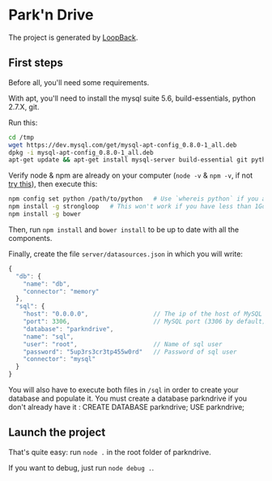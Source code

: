 # Park'n Drive

The project is generated by [LoopBack](http://loopback.io).


## First steps

Before all, you'll need some requirements.

With apt, you'll need to install the mysql suite 5.6, build-essentials, python 2.7.X, git.

Run this:

```bash
cd /tmp
wget https://dev.mysql.com/get/mysql-apt-config_0.8.0-1_all.deb
dpkg -i mysql-apt-config_0.8.0-1_all.deb
apt-get update && apt-get install mysql-server build-essential git python2.7
```
Verify node & npm are already on your computer (`node -v` & `npm -v`, if not [try this](http://www.nearform.com/nodecrunch/nodejs-sudo-free/)), then execute this:

```bash
npm config set python /path/to/python 	# Use `whereis python` if you are unsure
npm install -g strongloop   # This won't work if you have less than 1Go of RAM
npm install -g bower
```

Then, run `npm install` and `bower install` to be up to date with all the components.

Finally, create the file `server/datasources.json` in which you will write:

```javascript
{
  "db": {
    "name": "db",
    "connector": "memory"
  },
  "sql": {
    "host": "0.0.0.0",                  // The ip of the host of MySQL
    "port": 3306,                       // MySQL port (3306 by default)
    "database": "parkndrive",
    "name": "sql",
    "user": "root",                     // Name of sql user
    "password": "5up3rs3cr3tp455w0rd"   // Password of sql user
    "connector": "mysql"
  }
}
```

You will also have to execute both files in `/sql` in order to create your database and populate it.
You must create a database parkndrive if you don't already have it :
CREATE DATABASE parkndrive;
USE parkndrive;

## Launch the project

That's quite easy: run `node .` in the root folder of parkndrive.

If you want to debug, just run `node debug .`.
